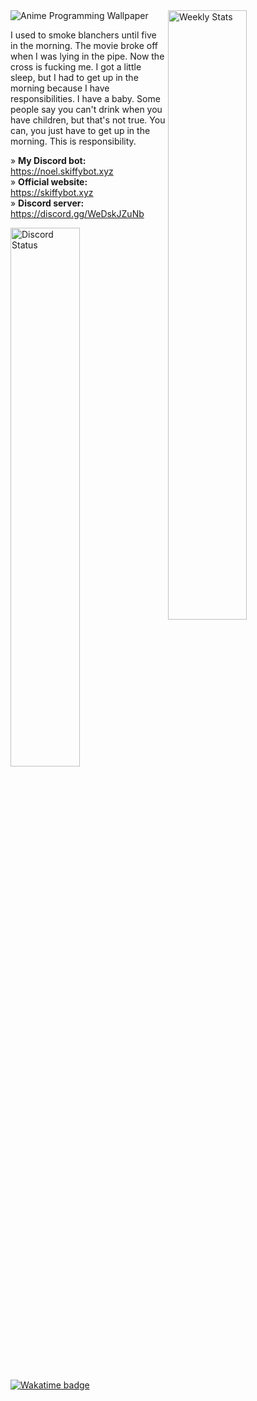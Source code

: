 <img src="https://raw.githubusercontent.com/sefinek24/sefinek24/main/images/4355954.jpg" alt="Anime Programming Wallpaper">

<a href="https://wakatime.com/@Sefinek" target="_blank">
	<img width="50%" align="right" src="https://github-readme-stats.vercel.app/api/wakatime?username=Sefinek&border_radius=13px&theme=dark&bg_color=202225&border_color=1f1f1f&icon_color=58a6ff&show_icons=true&custom_title=Weekly%20Stats" alt="Weekly Stats">
</a>

I used to smoke blanchers until five in the morning. The movie broke off when I was lying in the pipe. Now the cross is fucking me. I got a little sleep, but I had to get up in the morning because I have responsibilities. I have a baby. Some people say you can't drink when you have children, but that's not true. You can, you just have to get up in the morning. This is responsibility.

» **My Discord bot:** https://noel.skiffybot.xyz  
» **Official website:** https://skiffybot.xyz  
» **Discord server:** https://discord.gg/WeDskJZuNb

<a href="https://skiffybot.xyz" target="_blank">
	<img src="https://lanyard.cnrad.dev/api/944424295415820298?bg=202225&borderRadius=13px" width="47%" style="padding-bottom:10px" alt="Discord Status">
    <img src="https://wakatime.com/badge/user/a97c2f5e-1956-4596-b501-0ecab4533d9e.svg?style=flat" alt="Wakatime badge">
</a>
